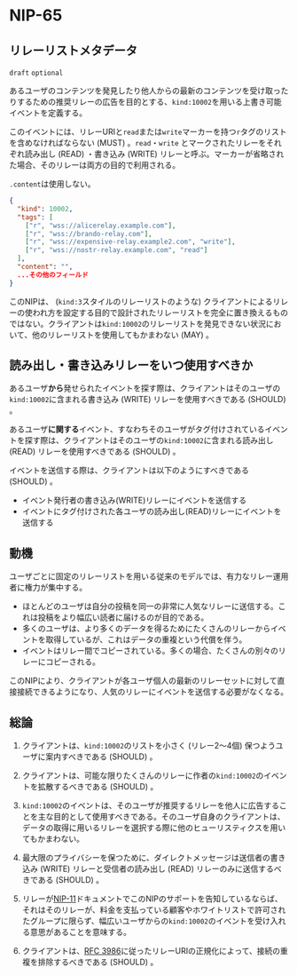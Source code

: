 NIP-65
======

リレーリストメタデータ
-------------------

`draft` `optional`

あるユーザのコンテンツを発見したり他人からの最新のコンテンツを受け取ったりするための推奨リレーの広告を目的とする、`kind:10002`を用いる上書き可能イベントを定義する。

このイベントには、リレーURIと`read`または`write`マーカーを持つ`r`タグのリストを含めなければならない (MUST) 。`read`・`write` とマークされたリレーをそれぞれ読み出し (READ) ・書き込み (WRITE) リレーと呼ぶ。マーカーが省略された場合、そのリレーは両方の目的で利用される。

`.content`は使用しない。

```json
{
  "kind": 10002,
  "tags": [
    ["r", "wss://alicerelay.example.com"],
    ["r", "wss://brando-relay.com"],
    ["r", "wss://expensive-relay.example2.com", "write"],
    ["r", "wss://nostr-relay.example.com", "read"]
  ],
  "content": "",
  ...その他のフィールド
}
```

このNIPは、 (`kind:3`スタイルのリレーリストのような) クライアントによるリレーの使われ方を設定する目的で設計されたリレーリストを完全に置き換えるものではない。クライアントは`kind:10002`のリレーリストを発見できない状況において、他のリレーリストを使用してもかまわない (MAY) 。

## 読み出し・書き込みリレーをいつ使用すべきか

あるユーザ**から**発せられたイベントを探す際は、クライアントはそのユーザの`kind:10002`に含まれる書き込み (WRITE) リレーを使用すべきである (SHOULD) 。

あるユーザ**に関する**イベント、すなわちそのユーザがタグ付けされているイベントを探す際は、クライアントはそのユーザの`kind:10002`に含まれる読み出し (READ) リレーを使用すべきである (SHOULD) 。

イベントを送信する際は、クライアントは以下のようにすべきである (SHOULD) 。

- イベント発行者の書き込み(WRITE)リレーにイベントを送信する
- イベントにタグ付けされた各ユーザの読み出し(READ)リレーにイベントを送信する

## 動機

ユーザごとに固定のリレーリストを用いる従来のモデルでは、有力なリレー運用者に権力が集中する。

  - ほとんどのユーザは自分の投稿を同一の非常に人気なリレーに送信する。これは投稿をより幅広い読者に届けるのが目的である。
  - 多くのユーザは、より多くのデータを得るためにたくさんのリレーからイベントを取得しているが、これはデータの重複という代償を伴う。
  - イベントはリレー間でコピーされている。多くの場合、たくさんの別々のリレーにコピーされる。
  
このNIPにより、クライアントが各ユーザ個人の最新のリレーセットに対して直接接続できるようになり、人気のリレーにイベントを送信する必要がなくなる。

## 総論

1. クライアントは、`kind:10002`のリストを小さく (リレー2〜4個) 保つようユーザに案内すべきである (SHOULD) 。

2. クライアントは、可能な限りたくさんのリレーに作者の`kind:10002`のイベントを拡散するべきである (SHOULD) 。

3. `kind:10002`のイベントは、そのユーザが推奨するリレーを他人に広告することを主な目的として使用すべきである。そのユーザ自身のクライアントは、データの取得に用いるリレーを選択する際に他のヒューリスティクスを用いてもかまわない。

4. 最大限のプライバシーを保つために、ダイレクトメッセージは送信者の書き込み (WRITE) リレーと受信者の読み出し (READ) リレーのみに送信するべきである (SHOULD) 。

5. リレーが[NIP-11](11.md)ドキュメントでこのNIPのサポートを告知しているならば、それはそのリレーが、料金を支払っている顧客やホワイトリストで許可されたグループに限らず、幅広いユーザからの`kind:10002`のイベントを受け入れる意思があることを意味する。

6. クライアントは、[RFC 3986](https://datatracker.ietf.org/doc/html/rfc3986#section-6)に従ったリレーURIの正規化によって、接続の重複を排除するべきである (SHOULD) 。
